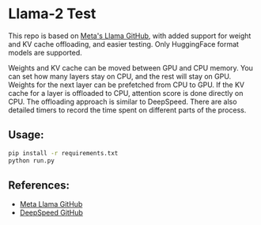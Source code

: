# Llama-2 Test

This repo is based on [Meta's Llama GitHub](https://github.com/meta-llama/llama), with added support for weight and KV cache offloading, and easier testing. Only HuggingFace format models are supported.

Weights and KV cache can be moved between GPU and CPU memory. You can set how many layers stay on CPU, and the rest will stay on GPU. Weights for the next layer can be prefetched from CPU to GPU. If the KV cache for a layer is offloaded to CPU, attention score is done directly on CPU. The offloading approach is similar to DeepSpeed. There are also detailed timers to record the time spent on different parts of the process.

## Usage:
```sh
pip install -r requirements.txt
python run.py
```

## References:
- [Meta Llama GitHub](https://github.com/meta-llama/llama)
- [DeepSpeed GitHub](https://github.com/deepspeedai/DeepSpeed)